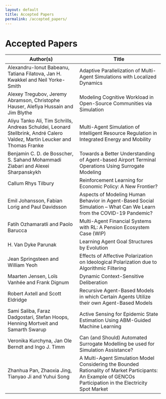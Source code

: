 ```yaml
---
layout: default
title: Accepted Papers
permalink: /accepted_papers/
---
```


# Accepted Papers

| Author(s) | Title |
|-----------|-------|
| Alexandru-Ionut Babeanu, Tatiana Filatova, Jan H. Kwakkel and Neil Yorke-Smith                                             | Adaptive Parallelization of Multi-Agent Simulations with Localized Dynamics |
| Alexey Tregubov, Jeremy Abramson, Christophe Hauser, Alefiya Hussain and Jim Blythe                                        | Modeling Cognitive Workload in Open-Source Communities via Simulation |
| Aliyu Tanko Ali, Tim Schrills, Andreas Schuldei, Leonard Stellbrink, André Calero Valdez, Martin Leucker and Thomas Franke | Multi-Agent Simulation of Intelligent Resource Regulation in Integrated Energy and Mobility |
| Benjamin C. D. de Bosscher, S. Sahand Mohammadi Ziabari and Alexei Sharpanskykh                                            | Towards a Better Understanding of Agent-based Airport Terminal Operations Using Surrogate Modeling |
| Callum Rhys Tilbury                                                                                                        | Reinforcement Learning for Economic Policy: A New Frontier? |
| Emil Johansson, Fabian Lorig and Paul Davidsson                                                                            | Aspects of Modeling Human Behavior in Agent-Based Social Simulation – What Can We Learn from the COVID-19 Pandemic? |
| Fatih Ozhamaratli and Paolo Barucca                                                                                        | Multi-Agent Financial Systems with RL: A Pension Ecosystem Case (WIP) |
| H. Van Dyke Parunak                                                                                                        | Learning Agent Goal Structures by Evolution |
| Jean Springsteen and William Yeoh                                                                                          | Effects of Affective Polarization on Ideological Polarization due to Algorithmic Filtering |
| Maarten Jensen, Loïs Vanhée and Frank Dignum                                                                               | Dynamic Context-Sensitive Deliberation |
| Robert Axtell and Scott Eldridge                                                                                           | Recursive Agent-Based Models in which Certain Agents Utilize their own Agent-Based Models |
| Sami Saliba, Faraz Dadgostari, Stefan Hoops, Henning Mortveit and Samarth Swarup                                           | Active Sensing for Epidemic State Estimation Using ABM-Guided Machine Learning |
| Veronika Kurchyna, Jan Ole Berndt and Ingo J. Timm                                                                         | Can (and Should) Automated Surrogate Modelling be used for Simulation Assistance? |
| Zhanhua Pan, Zhaoxia Jing, Tianyao Ji and Yuhui Song                                                                       | A Multi-Agent Simulation Model Considering the Bounded Rationality of Market Participants: An Example of GENCOs Participation in the Electricity Spot Market |
